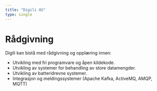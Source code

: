 ```yaml
---
title: "Digili AS"
type: single
---
```


# Rådgivning

Digili kan bistå med rådgivning og opplæring innen:

* Utvikling med fri programvare og åpen kildekode.
* Utvikling av systemer for behandling av store datamengder.
* Utvikling av batteridrevne systemer.
* Integrasjon og meldingssystemer (Apache Kafka, ActiveMQ, AMQP, MQTT)
